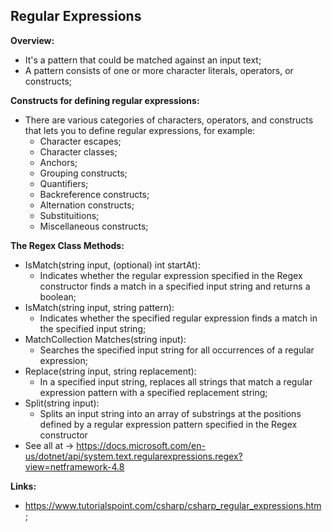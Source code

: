 ## Regular Expressions

**Overview:**

- It's a pattern that could be matched against an input text;
- A pattern consists of one or more character literals, operators, or constructs;

**Constructs for defining regular expressions:**

- There are various categories of characters, operators, and constructs that lets you to define regular expressions, for example:
  - Character escapes;
  - Character classes;
  - Anchors;
  - Grouping constructs;
  - Quantifiers;
  - Backreference constructs;
  - Alternation constructs;
  - Substituitions;
  - Miscellaneous constructs;

**The Regex Class Methods:**

- IsMatch(string input, (optional) int startAt):
  - Indicates whether the regular expression specified in the Regex constructor finds a match in a specified input string and returns a boolean;
- IsMatch(string input, string pattern):
  - Indicates whether the specified regular expression finds a match in the specified input string;
- MatchCollection Matches(string input):
  - Searches the specified input string for all occurrences of a regular expression;
- Replace(string input, string replacement):
  - In a specified input string, replaces all strings that match a regular expression pattern with a specified replacement string;
- Split(string input):
  - Splits an input string into an array of substrings at the positions defined by a regular expression pattern specified in the Regex constructor
- See all at -> https://docs.microsoft.com/en-us/dotnet/api/system.text.regularexpressions.regex?view=netframework-4.8

**Links:**

- https://www.tutorialspoint.com/csharp/csharp_regular_expressions.htm ;
